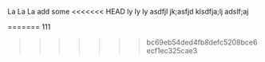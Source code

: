 La La La
add some
<<<<<<< HEAD
ly ly ly
asdfjl jk;asfjd klsdfja;lj adslf;aj

=======
111
>>>>>>> bc69eb54ded4fb8defc5208bce6ecf1ec325cae3
